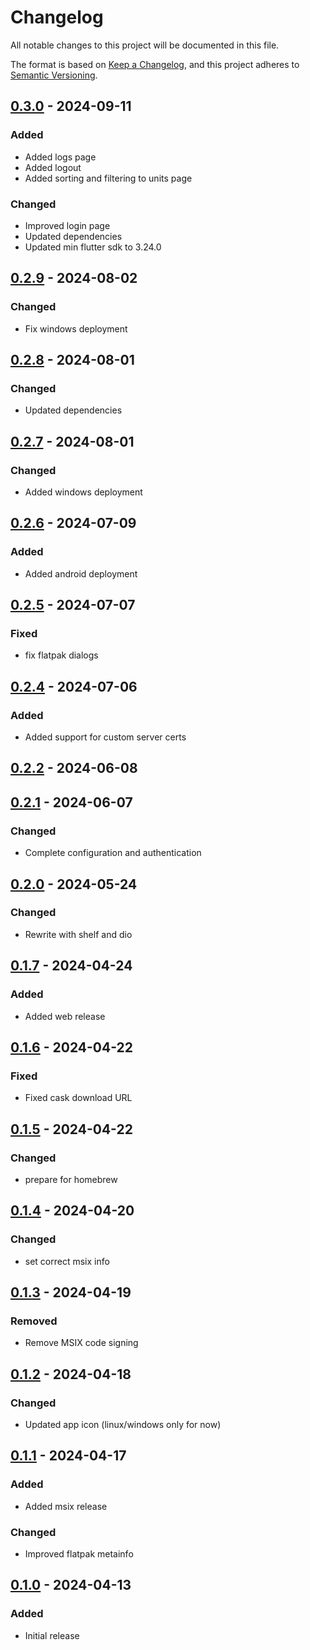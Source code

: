 # Changelog
All notable changes to this project will be documented in this file.

The format is based on [Keep a Changelog](https://keepachangelog.com/en/1.0.0/),
and this project adheres to [Semantic Versioning](https://semver.org/spec/v2.0.0.html).

## [0.3.0] - 2024-09-11
### Added
- Added logs page
- Added logout
- Added sorting and filtering to units page

### Changed
- Improved login page
- Updated dependencies
- Updated min flutter sdk to 3.24.0

## [0.2.9] - 2024-08-02
### Changed
- Fix windows deployment

## [0.2.8] - 2024-08-01
### Changed
- Updated dependencies

## [0.2.7] - 2024-08-01
### Changed
- Added windows deployment

## [0.2.6] - 2024-07-09
### Added
- Added android deployment

## [0.2.5] - 2024-07-07
### Fixed
- fix flatpak dialogs

## [0.2.4] - 2024-07-06
### Added
- Added support for custom server certs

## [0.2.2] - 2024-06-08
## [0.2.1] - 2024-06-07
### Changed
- Complete configuration and authentication

## [0.2.0] - 2024-05-24
### Changed
- Rewrite with shelf and dio

## [0.1.7] - 2024-04-24
### Added
- Added web release

## [0.1.6] - 2024-04-22
### Fixed
- Fixed cask download URL

## [0.1.5] - 2024-04-22
### Changed
- prepare for homebrew

## [0.1.4] - 2024-04-20
### Changed
- set correct msix info

## [0.1.3] - 2024-04-19
### Removed
- Remove MSIX code signing

## [0.1.2] - 2024-04-18
### Changed
- Updated app icon (linux/windows only for now)

## [0.1.1] - 2024-04-17
### Added
- Added msix release

### Changed
- Improved flatpak metainfo

## [0.1.0] - 2024-04-13
### Added
- Initial release

[0.3.0]: https://github.com/Skycoder42/systemd_status/compare/client%2Fv0.2.9...v0.3.0
[0.2.9]: https://github.com/Skycoder42/systemd_status/compare/client%2Fv0.2.8...v0.2.9
[0.2.8]: https://github.com/Skycoder42/systemd_status/compare/client%2Fv0.2.7...v0.2.8
[0.2.7]: https://github.com/Skycoder42/systemd_status/compare/client%2Fv0.2.6...v0.2.7
[0.2.6]: https://github.com/Skycoder42/systemd_status/compare/client%2Fv0.2.5...v0.2.6
[0.2.5]: https://github.com/Skycoder42/systemd_status/compare/client%2Fv0.2.4...v0.2.5
[0.2.4]: https://github.com/Skycoder42/systemd_status/compare/client%2Fv0.2.2...v0.2.4
[0.2.2]: https://github.com/Skycoder42/systemd_status/compare/client%2Fv0.2.1...v0.2.2
[0.2.1]: https://github.com/Skycoder42/systemd_status/compare/client%2Fv0.2.0...v0.2.1
[0.2.0]: https://github.com/Skycoder42/systemd_status/compare/client%2Fv0.1.7...v0.2.0
[0.1.7]: https://github.com/Skycoder42/systemd_status/compare/app%2Fv0.1.6...v0.1.7
[0.1.6]: https://github.com/Skycoder42/systemd_status/compare/app%2Fv0.1.5...v0.1.6
[0.1.5]: https://github.com/Skycoder42/systemd_status/compare/app%2Fv0.1.4...v0.1.5
[0.1.4]: https://github.com/Skycoder42/systemd_status/compare/app%2Fv0.1.3...v0.1.4
[0.1.3]: https://github.com/Skycoder42/systemd_status/compare/app%2Fv0.1.2...v0.1.3
[0.1.2]: https://github.com/Skycoder42/systemd_status/compare/app%2Fv0.1.1...v0.1.2
[0.1.1]: https://github.com/Skycoder42/systemd_status/compare/app%2Fv0.1.0...v0.1.1
[0.1.0]: https://github.com/Skycoder42/systemd_status/releases/tag/app%2Fv0.1.0
